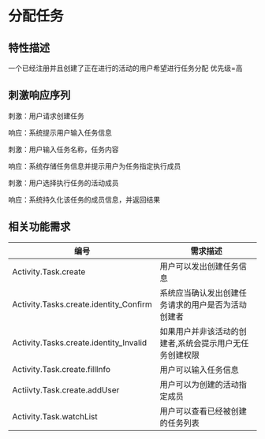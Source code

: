 # 分配任务

## 特性描述

一个已经注册并且创建了正在进行的活动的用户希望进行任务分配
优先级=高

## 刺激响应序列

刺激：用户请求创建任务

响应：系统提示用户输入任务信息

刺激：用户输入任务名称，任务内容

响应：系统存储任务信息并提示用户为任务指定执行成员

刺激：用户选择执行任务的活动成员

响应：系统持久化该任务的成员信息，并返回结果

## 相关功能需求
| 编号 | 需求描述 |
| --- | --- |
| Activity.Task.create | 用户可以发出创建任务信息 |
| Activity.Tasks.create.identity\_Confirm | 系统应当确认发出创建任务请求的用户是否为活动创建者 |
| Activity.Tasks.create.identity\_Invalid | 如果用户并非该活动的创建者,系统会提示用户无任务创建权限 |
| Activity.Task.create.fillInfo | 用户可以输入任务信息 |
| Actiivty.Task.create.addUser | 用户可以为创建的活动指定成员 |
| Activity.Task.watchList | 用户可以查看已经被创建的任务列表 |

